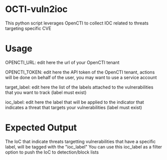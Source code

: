 # OCTI-vuln2ioc
This python script leverages OpenCTI to collect IOC related to threats targeting specific CVE

# Usage
OPENCTI_URL: edit here the url of your OpenCTI tenant

OPENCTI_TOKEN: edit here the API token of the OpenCTI tenant, actions will be done on behalf of the user, you may want to use a service account

target_label: edit here the list of the labels attached to the vulnerabilities that you want to track (label must exist)

ioc_label: edit here the label that will be applied to the indicator that indicates a threat that targets your vulnerabilities (label must exist)

# Expected Output
The IoC that indicate threats targetting vulnerabilities that have a specific label, will be tagged with the "ioc_label"
You can use this ioc_label as a filter option to push the IoC to detection/block lists
